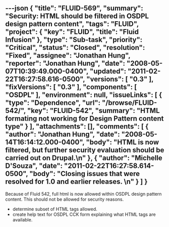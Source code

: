 ---json
{
  "title": "FLUID-569",
  "summary": "Security: HTML should be filtered in OSDPL design pattern content",
  "tags": "FLUID",
  "project": {
    "key": "FLUID",
    "title": "Fluid Infusion"
  },
  "type": "Sub-task",
  "priority": "Critical",
  "status": "Closed",
  "resolution": "Fixed",
  "assignee": "Jonathan Hung",
  "reporter": "Jonathan Hung",
  "date": "2008-05-07T10:39:49.000-0400",
  "updated": "2011-02-22T16:27:58.616-0500",
  "versions": [
    "0.3"
  ],
  "fixVersions": [
    "0.3"
  ],
  "components": [
    "OSDPL"
  ],
  "environment": null,
  "issueLinks": [
    {
      "type": "Dependence",
      "url": "/browse/FLUID-542/",
      "key": "FLUID-542",
      "summary": "HTML formating not working for Design Pattern content type"
    }
  ],
  "attachments": [],
  "comments": [
    {
      "author": "Jonathan Hung",
      "date": "2008-05-14T16:14:12.000-0400",
      "body": "HTML is now filtered, but further security evaluation should be carried out on Drupal.\n"
    },
    {
      "author": "Michelle D'Souza",
      "date": "2011-02-22T16:27:58.614-0500",
      "body": "Closing issues that were resolved for 1.0 and earlier releases.&#x20;\n"
    }
  ]
}
---
Because of Fluid 542, full html is now allowed within OSDPL design pattern content. This should not be allowed for security reasons.

* determine subset of HTML tags allowed.
* create help text for OSDPL CCK form explaining what HTML tags are available.

        